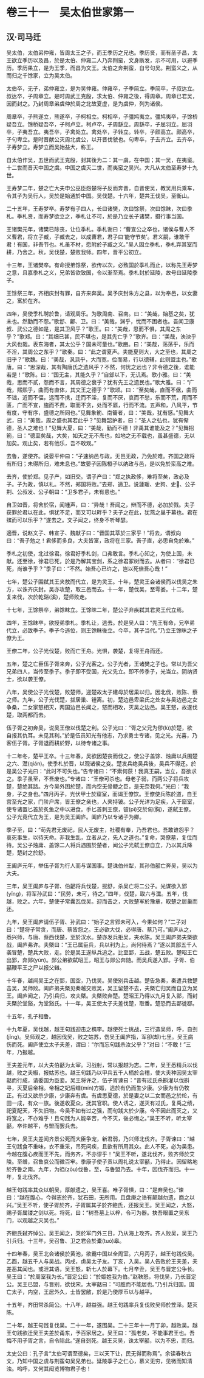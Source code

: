 # 卷三十一　吴太伯世家第一

## 汉·司马迁

吴太伯，太伯弟仲雍，皆周太王之子，而王季历之兄也。季历贤，而有圣子昌，太王欲立季历以及昌，於是太伯、仲雍二人乃奔荆蛮，文身断发，示不可用，以避季历。季历果立，是为王季，而昌为文王。太伯之奔荆蛮，自号句吴。荆蛮义之，从而归之千馀家，立为吴太伯。  
  
太伯卒，无子，弟仲雍立，是为吴仲雍。仲雍卒，子季简立。季简卒，子叔达立。叔达卒，子周章立。是时周武王克殷，求太伯、仲雍之後，得周章。周章已君吴，因而封之。乃封周章弟虞仲於周之北故夏虚，是为虞仲，列为诸侯。  
  
周章卒，子熊遂立，熊遂卒，子柯相立。柯相卒，子彊鸠夷立。彊鸠夷卒，子馀桥疑吾立。馀桥疑吾卒，子柯卢立。柯卢卒，子周繇立。周繇卒，子屈羽立。屈羽卒，子夷吾立。夷吾卒，子禽处立。禽处卒，子转立。转卒，子颇高立。颇高卒，子句卑立。是时晋献公灭周北虞公，以开晋伐虢也。句卑卒，子去齐立。去齐卒，子寿梦立。寿梦立而吴始益大，称王。  
  
自太伯作吴，五世而武王克殷，封其後为二：其一虞，在中国；其一吴，在夷蛮。十二世而晋灭中国之虞。中国之虞灭二世，而夷蛮之吴兴。大凡从太伯至寿梦十九世。  
  
王寿梦二年，楚之亡大夫申公巫臣怨楚将子反而奔晋，自晋使吴，教吴用兵乘车，令其子为吴行人，吴於是始通於中国。吴伐楚。十六年，楚共王伐吴，至衡山。  
  
二十五年，王寿梦卒。寿梦有子四人，长曰诸樊，次曰馀祭，次曰馀眜，次曰季札。季札贤，而寿梦欲立之，季札让不可，於是乃立长子诸樊，摄行事当国。  
  
王诸樊元年，诸樊已除丧，让位季札。季札谢曰：“曹宣公之卒也，诸侯与曹人不义曹君，将立子臧，子臧去之，以成曹君，君子曰‘能守节矣’。君义嗣，谁敢干君！有国，非吾节也。札虽不材，愿附於子臧之义。”吴人固立季札，季札弃其室而耕，乃舍之。秋，吴伐楚，楚败我师。四年，晋平公初立。  
  
十三年，王诸樊卒。有命授弟馀祭，欲传以次，必致国於季札而止，以称先王寿梦之意，且嘉季札之义，兄弟皆欲致国，令以渐至焉。季札封於延陵，故号曰延陵季子。  
  
王馀祭三年，齐相庆封有罪，自齐来奔吴。吴予庆封朱方之县，以为奉邑，以女妻之，富於在齐。  
  
四年，吴使季札聘於鲁，请观周乐。为歌周南、召南。曰：“美哉，始基之矣，犹未也。然勤而不怨。”歌邶、鄘、卫。曰：“美哉，渊乎，忧而不困者也。吾闻卫康叔、武公之德如是，是其卫风乎？”歌王。曰：“美哉，思而不惧，其周之东乎？”歌郑。曰：“其细已甚，民不堪也，是其先亡乎？”歌齐。曰：“美哉，泱泱乎大风也哉。表东海者，其太公乎？国未可量也。”歌豳。曰：“美哉，荡荡乎，乐而不淫，其周公之东乎？”歌秦。曰：“此之谓夏声。夫能夏则大，大之至也，其周之旧乎？”歌魏。曰：“美哉，沨沨乎，大而宽，俭而易，行以德辅，此则盟主也。”歌唐。曰：“思深哉，其有陶唐氏之遗风乎？不然，何忧之远也？非令德之後，谁能若是！”歌陈。曰：“国无主，其能久乎？”自郐以下，无讥焉。歌小雅。曰：“美哉，思而不贰，怨而不言，其周德之衰乎？犹有先王之遗民也。”歌大雅。曰：“广哉，熙熙乎，曲而有直体，其文王之德乎？”歌颂。曰：“至矣哉，直而不倨，曲而不诎，近而不偪，远而不携，迁而不淫，复而不厌，哀而不愁，乐而不荒，用而不匮，广而不宣，施而不费，取而不贪，处而不厎，行而不流。五声和，八风平，节有度，守有序，盛德之所同也。”见舞象箾、南籥者，曰：“美哉，犹有感。”见舞大武，曰：“美哉，周之盛也其若此乎？”见舞韶护者，曰：“圣人之弘也，犹有惭德，圣人之难也！”见舞大夏，曰：“美哉，勤而不德！非禹其谁能及之？”见舞招箾，曰：“德至矣哉，大矣，如天之无不焘也，如地之无不载也，虽甚盛德，无以加矣。观止矣，若有他乐，吾不敢观。”  
  
去鲁，遂使齐。说晏平仲曰：“子速纳邑与政。无邑无政，乃免於难。齐国之政将有所归；未得所归，难未息也。”故晏子因陈桓子以纳政与邑，是以免於栾高之难。  
  
去齐，使於郑。见子产，如旧交。谓子产曰：“郑之执政侈，难将至矣，政必及子。子为政，慎以礼。不然，郑国将败。”去郑，適卫。说蘧瑗、史狗、史、公子荆、公叔发、公子朝曰：“卫多君子，未有患也。”  
  
自卫如晋，将舍於宿，闻锺声，曰：“异哉！吾闻之，辩而不德，必加於戮。夫子获罪於君以在此，惧犹不足，而又可以畔乎？夫子之在此，犹燕之巢于幕也。君在殡而可以乐乎？”遂去之。文子闻之，终身不听琴瑟。  
  
適晋，说赵文子、韩宣子、魏献子曰：“晋国其萃於三家乎！”将去，谓叔向曰：“吾子勉之！君侈而多良，大夫皆富，政将在三家。吾子直，必思自免於难。”  
  
季札之初使，北过徐君。徐君好季札剑，口弗敢言。季札心知之，为使上国，未献。还至徐，徐君已死，於是乃解其宝剑，系之徐君冢树而去。从者曰：“徐君已死，尚谁予乎？”季子曰：“不然。始吾心已许之，岂以死倍吾心哉！”  
  
七年，楚公子围弑其王夹敖而代立，是为灵王。十年，楚灵王会诸侯而以伐吴之朱方，以诛齐庆封。吴亦攻楚，取三邑而去。十一年，楚伐吴，至雩娄。十二年，楚复来伐，次於乾谿(溪)，楚师败走。  
  
十七年，王馀祭卒，弟馀眜立。王馀眜二年，楚公子弃疾弑其君灵王代立焉。  
  
四年，王馀眜卒，欲授弟季札。季札让，逃去。於是吴人曰：“先王有命，兄卒弟代立，必致季子。季子今逃位，则王馀眜後立。今卒，其子当代。”乃立王馀眜之子僚为王。  
  
王僚二年，公子光伐楚，败而亡王舟。光惧，袭楚，复得王舟而还。  
  
五年，楚之亡臣伍子胥来奔，公子光客之。公子光者，王诸樊之子也。常以为吾父兄弟四人，当传至季子。季子即不受国，光父先立。即不传季子，光当立。阴纳贤士，欲以袭王僚。  
  
八年，吴使公子光伐楚，败楚师，迎楚故太子建母於居巢以归。因北伐，败陈、蔡之师。九年，公子光伐楚，拔居巢、锺离。初，楚边邑卑梁氏之处女与吴边邑之女争桑，二女家怒相灭，两国边邑长闻之，怒而相攻，灭吴之边邑。吴王怒，故遂伐楚，取两都而去。  
  
伍子胥之初奔吴，说吴王僚以伐楚之利。公子光曰：“胥之父兄为僇(lù)於楚，欲自报其仇耳。未见其利。”於是伍员知光有他志，乃求勇士专诸，见之光。光喜，乃客伍子胥。子胥退而耕於野，以待专诸之事。  
  
十二年冬，楚平王卒。十三年春，吴欲因楚丧而伐之，使公子盖馀、烛庸以兵围楚之六、灊(qián)。使季札於晋，以观诸侯之变。楚发兵绝吴兵後，吴兵不得还。於是吴公子光曰：“此时不可失也。”告专诸曰：“不索何获！我真王嗣，当立，吾欲求之。季子虽至，不吾废也。”专诸曰：“王僚可杀也。母老子弱，而两公子将兵攻楚，楚绝其路。方今吴外困於楚，而内空无骨鲠之臣，是无奈我何。”光曰：“我身，子之身也。”四月丙子，光伏甲士於窟室，而谒王僚饮。王僚使兵陈於道，自王宫至光之家，门阶户席，皆王僚之亲也，人夹持铍。公子光详为足疾，入于窟室，使专诸置匕首於炙鱼之中以进食。手匕首刺王僚，铍(pī)交於匈(胸)，遂弑王僚。公子光竟代立为王，是为吴王阖庐。阖庐乃以专诸子为卿。  
  
季子至，曰：“苟先君无废祀，民人无废主，社稷有奉，乃吾君也。吾敢谁怨乎？哀死事生，以待天命。非我生乱，立者从之，先人之道也。”复命，哭僚墓，复位而待。吴公子烛庸、盖馀二人将兵遇围於楚者，闻公子光弑王僚自立，乃以其兵降楚，楚封之於舒。  
  
王阖庐元年，举伍子胥为行人而与谋国事。楚诛伯州犁，其孙伯嚭亡奔吴，吴以为大夫。  
  
三年，吴王阖庐与子胥、伯嚭将兵伐楚，拔舒，杀吴亡将二公子。光谋欲入郢(yǐng)，将军孙武曰：“民劳，未可，待之。”四年，伐楚，取六与灊。五年，伐越，败之。六年，楚使子常囊瓦伐吴。迎而击之，大败楚军於豫章，取楚之居巢而还。  
  
九年，吴王阖庐请伍子胥、孙武曰：“始子之言郢未可入，今果如何？”二子对曰：“楚将子常贪，而唐、蔡皆怨之。王必欲大伐，必得唐、蔡乃可。”阖庐从之，悉兴师，与唐、蔡西伐楚，至於汉水。楚亦发兵拒吴，夹水陈。吴王阖庐弟夫槩欲战，阖庐弗许。夫槩曰：“王已属臣兵，兵以利为上，尚何待焉？”遂以其部五千人袭冒楚，楚兵大败，走。於是吴王遂纵兵追之。比至郢，五战，楚五败。楚昭王亡出郢，奔郧(yún)。郧公弟欲弑昭王，昭王与郧公奔随。而吴兵遂入郢。子胥、伯嚭鞭平王之尸以报父雠。  
  
十年春，越闻吴王之在郢，国空，乃伐吴。吴使别兵击越。楚告急秦，秦遣兵救楚击吴，吴师败。阖庐弟夫槩见秦越交败吴，吴王留楚不去，夫槩亡归吴而自立为吴王。阖庐闻之，乃引兵归，攻夫槩。夫槩败奔楚。楚昭王乃得以九月复入郢，而封夫槩於堂谿，为堂谿氏。十一年，吴王使太子夫差伐楚，取番。楚恐而去郢徙鄀。  
  
十五年，孔子相鲁。  
  
十九年夏，吴伐越，越王句践迎击之槜李。越使死士挑战，三行造吴师，呼，自刭(jǐng)。吴师观之，越因伐吴，败之姑苏，伤吴王阖庐指，军卻(却)七里。吴王病伤而死。阖庐使立太子夫差，谓曰：“尔而忘句践杀汝父乎？”对曰：“不敢！”三年，乃报越。  
  
王夫差元年，以大夫伯嚭为太宰。习战射，常以报越为志。二年，吴王悉精兵以伐越，败之夫椒，报姑苏也。越王句践乃以甲兵五千人栖於会稽，使大夫种因吴太宰嚭而行成，请委国为臣妾。吴王将许之，伍子胥谏曰：“昔有过氏杀斟灌以伐斟寻，灭夏后帝相。帝相之妃后缗(mín)方娠，逃於有仍而生少康。少康为有仍牧正。有过又欲杀少康，少康奔有虞。有虞思夏德，於是妻之以二女而邑之於纶，有田一成，有众一旅。後遂收夏众，抚其官职。使人诱之，遂灭有过氏，复禹之绩，祀夏配天，不失旧物。今吴不如有过之强，而句践大於少康。今不因此而灭之，又将宽之，不亦难乎！且句践为人能辛苦，今不灭，後必悔之。”吴王不听，听太宰嚭，卒许越平，与盟而罢兵去。  
  
七年，吴王夫差闻齐景公死而大臣争宠，新君弱，乃兴师北伐齐。子胥谏曰：“越王句践食不重味，衣不重采，吊死问疾，且欲有所用其众。此人不死，必为吴患。今越在腹心疾而王不先，而务齐，不亦谬乎！”吴王不听，遂北伐齐，败齐师於艾陵。至缯，召鲁哀公而徵百牢。季康子使子贡以周礼说太宰嚭，乃得止。因留略地於齐鲁之南。九年，为驺(zōu)伐鲁，至，与鲁盟乃去。十年，因伐齐而归。十一年，复北伐齐。  
  
越王句践率其众以朝吴，厚献遗之，吴王喜。唯子胥惧，曰：“是弃吴也。”谏曰：“越在腹心，今得志於齐，犹石田，无所用。且盘庚之诰有颠越勿遗，商之以兴。”吴王不听，使子胥於齐，子胥属其子於齐鲍氏，还报吴王。吴王闻之，大怒，赐子胥属镂之剑以死。将死，曰：“树吾墓上以梓，令可为器。抉吾眼置之吴东门，以观越之灭吴也。”  
  
齐鲍氏弑齐悼公。吴王闻之，哭於军门外三日，乃从海上攻齐。齐人败吴，吴王乃引兵归。十三年，吴召鲁、卫之君会於橐(tuó)皋。  
  
十四年春，吴王北会诸侯於黄池，欲霸中国以全周室。六月丙子，越王句践伐吴。乙酉，越五千人与吴战。丙戌，虏吴太子友。丁亥，入吴。吴人告败於王夫差，夫差恶其闻也。或泄其语，吴王怒，斩七人於幕下。七月辛丑，吴王与晋定公争长。吴王曰：“於周室我为长。”晋定公曰：“於姬姓我为伯。”赵鞅怒，将伐吴，乃长晋定公。吴王已盟，与晋别，欲伐宋。太宰嚭曰：“可胜而不能居也。”乃引兵归国。国亡太子，内空，王居外久，士皆罢敝，於是乃使厚币以与越平。  
  
十五年，齐田常杀简公。十八年，越益强。越王句践率兵复伐败吴师於笠泽。楚灭陈。  
  
二十年，越王句践复伐吴。二十一年，遂围吴。二十三年十一月丁卯，越败吴。越王句践欲迁吴王夫差於甬东，予百家居之。吴王曰：“孤老矣，不能事君王也。吾悔不用子胥之言，自令陷此。”遂自刭死。越王灭吴，诛太宰嚭，以为不忠，而归。  
  
太史公曰：孔子言“太伯可谓至德矣，三以天下让，民无得而称焉”。余读春秋古文，乃知中国之虞与荆蛮句吴兄弟也。延陵季子之仁心，慕义无穷，见微而知清浊。呜呼，又何其闳览博物君子也！  
  

